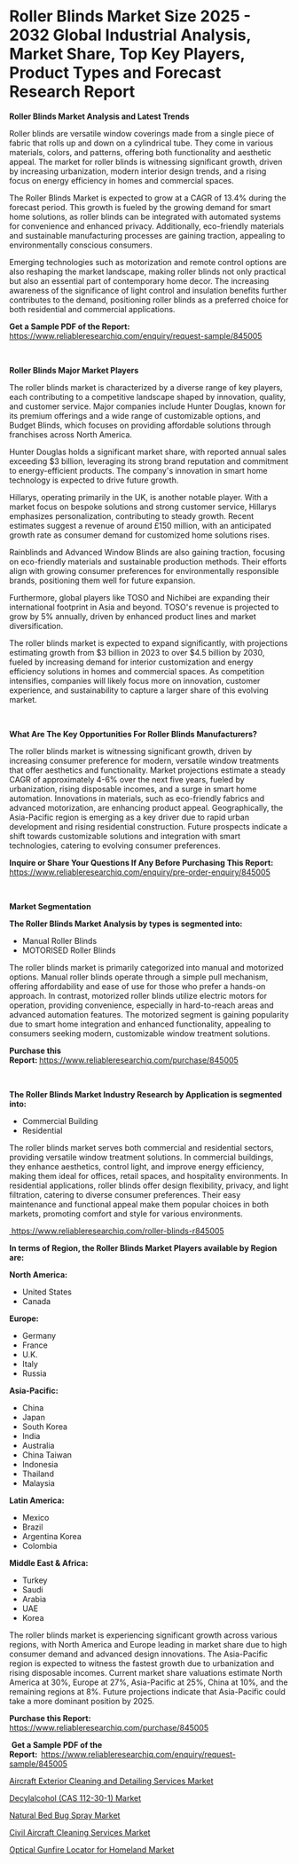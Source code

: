 <p><h1>Roller Blinds Market Size 2025 - 2032 Global Industrial Analysis, Market Share, Top Key Players, Product Types and Forecast Research Report</h1></p><p><strong>Roller Blinds Market Analysis and Latest Trends</strong></p>
<p><p>Roller blinds are versatile window coverings made from a single piece of fabric that rolls up and down on a cylindrical tube. They come in various materials, colors, and patterns, offering both functionality and aesthetic appeal. The market for roller blinds is witnessing significant growth, driven by increasing urbanization, modern interior design trends, and a rising focus on energy efficiency in homes and commercial spaces.</p><p>The Roller Blinds Market is expected to grow at a CAGR of 13.4% during the forecast period. This growth is fueled by the growing demand for smart home solutions, as roller blinds can be integrated with automated systems for convenience and enhanced privacy. Additionally, eco-friendly materials and sustainable manufacturing processes are gaining traction, appealing to environmentally conscious consumers. </p><p>Emerging technologies such as motorization and remote control options are also reshaping the market landscape, making roller blinds not only practical but also an essential part of contemporary home decor. The increasing awareness of the significance of light control and insulation benefits further contributes to the demand, positioning roller blinds as a preferred choice for both residential and commercial applications.</p></p>
<p><strong>Get a Sample PDF of the Report:&nbsp;</strong> <a href="https://www.reliableresearchiq.com/enquiry/request-sample/845005?utm_campaign=2127&utm_medium=2&utm_source=Github&utm_content=ia&utm_term=30012025&utm_id=roller-blinds">https://www.reliableresearchiq.com/enquiry/request-sample/845005</a></p>
<p>&nbsp;</p>
<p><strong>Roller Blinds Major Market Players</strong></p>
<p><p>The roller blinds market is characterized by a diverse range of key players, each contributing to a competitive landscape shaped by innovation, quality, and customer service. Major companies include Hunter Douglas, known for its premium offerings and a wide range of customizable options, and Budget Blinds, which focuses on providing affordable solutions through franchises across North America.</p><p>Hunter Douglas holds a significant market share, with reported annual sales exceeding $3 billion, leveraging its strong brand reputation and commitment to energy-efficient products. The company's innovation in smart home technology is expected to drive future growth.</p><p>Hillarys, operating primarily in the UK, is another notable player. With a market focus on bespoke solutions and strong customer service, Hillarys emphasizes personalization, contributing to steady growth. Recent estimates suggest a revenue of around £150 million, with an anticipated growth rate as consumer demand for customized home solutions rises.</p><p>Rainblinds and Advanced Window Blinds are also gaining traction, focusing on eco-friendly materials and sustainable production methods. Their efforts align with growing consumer preferences for environmentally responsible brands, positioning them well for future expansion.</p><p>Furthermore, global players like TOSO and Nichibei are expanding their international footprint in Asia and beyond. TOSO's revenue is projected to grow by 5% annually, driven by enhanced product lines and market diversification.</p><p>The roller blinds market is expected to expand significantly, with projections estimating growth from $3 billion in 2023 to over $4.5 billion by 2030, fueled by increasing demand for interior customization and energy efficiency solutions in homes and commercial spaces. As competition intensifies, companies will likely focus more on innovation, customer experience, and sustainability to capture a larger share of this evolving market.</p></p>
<p>&nbsp;</p>
<p><strong>What Are The Key Opportunities For Roller Blinds Manufacturers?</strong></p>
<p><p>The roller blinds market is witnessing significant growth, driven by increasing consumer preference for modern, versatile window treatments that offer aesthetics and functionality. Market projections estimate a steady CAGR of approximately 4-6% over the next five years, fueled by urbanization, rising disposable incomes, and a surge in smart home automation. Innovations in materials, such as eco-friendly fabrics and advanced motorization, are enhancing product appeal. Geographically, the Asia-Pacific region is emerging as a key driver due to rapid urban development and rising residential construction. Future prospects indicate a shift towards customizable solutions and integration with smart technologies, catering to evolving consumer preferences.</p></p>
<p><strong>Inquire or Share Your Questions If Any Before Purchasing This Report:</strong> <a href="https://www.reliableresearchiq.com/enquiry/pre-order-enquiry/845005?utm_campaign=2127&utm_medium=2&utm_source=Github&utm_content=ia&utm_term=30012025&utm_id=roller-blinds">https://www.reliableresearchiq.com/enquiry/pre-order-enquiry/845005</a></p>
<p>&nbsp;</p>
<p><strong>Market Segmentation</strong></p>
<p><strong>The Roller Blinds Market Analysis by types is segmented into:</strong></p>
<p><ul><li>Manual Roller Blinds</li><li>MOTORISED Roller Blinds</li></ul></p>
<p><p>The roller blinds market is primarily categorized into manual and motorized options. Manual roller blinds operate through a simple pull mechanism, offering affordability and ease of use for those who prefer a hands-on approach. In contrast, motorized roller blinds utilize electric motors for operation, providing convenience, especially in hard-to-reach areas and advanced automation features. The motorized segment is gaining popularity due to smart home integration and enhanced functionality, appealing to consumers seeking modern, customizable window treatment solutions.</p></p>
<p><strong>Purchase this Report:&nbsp;</strong><a href="https://www.reliableresearchiq.com/purchase/845005?utm_campaign=2127&utm_medium=2&utm_source=Github&utm_content=ia&utm_term=30012025&utm_id=roller-blinds">https://www.reliableresearchiq.com/purchase/845005</a></p>
<p>&nbsp;</p>
<p><strong>The Roller Blinds Market Industry Research by Application is segmented into:</strong></p>
<p><ul><li>Commercial Building</li><li>Residential</li></ul></p>
<p><p>The roller blinds market serves both commercial and residential sectors, providing versatile window treatment solutions. In commercial buildings, they enhance aesthetics, control light, and improve energy efficiency, making them ideal for offices, retail spaces, and hospitality environments. In residential applications, roller blinds offer design flexibility, privacy, and light filtration, catering to diverse consumer preferences. Their easy maintenance and functional appeal make them popular choices in both markets, promoting comfort and style for various environments.</p></p>
<p><a href="https://www.reliableresearchiq.com/roller-blinds-r845005?utm_campaign=2127&utm_medium=2&utm_source=Github&utm_content=ia&utm_term=30012025&utm_id=roller-blinds">&nbsp;https://www.reliableresearchiq.com/roller-blinds-r845005</a></p>
<p><strong>In terms of Region, the Roller Blinds Market Players available by Region are:</strong></p>
<p>
    <p> <strong> North America: </strong>
        <ul>
            <li>United States</li>
            <li>Canada</li>
        </ul>
        </p> 
    <p> <strong> Europe: </strong>
        <ul>
            <li>Germany</li>
            <li>France</li>
            <li>U.K.</li>
            <li>Italy</li>
            <li>Russia</li>
        </ul>
        </p> 
    <p> <strong> Asia-Pacific: </strong>
        <ul>
            <li>China</li>
            <li>Japan</li>
            <li>South Korea</li>
            <li>India</li>
            <li>Australia</li>
            <li>China Taiwan</li>
            <li>Indonesia</li>
            <li>Thailand</li>
            <li>Malaysia</li>
        </ul>
        </p> 
    <p> <strong> Latin America: </strong>
        <ul>
            <li>Mexico</li>
            <li>Brazil</li>
            <li>Argentina Korea</li>
            <li>Colombia</li>
        </ul>
        </p> 
    <p> <strong> Middle East & Africa: </strong>
        <ul>
            <li>Turkey</li>
            <li>Saudi</li>
            <li>Arabia</li>
            <li>UAE</li>
            <li>Korea</li>
        </ul>
    </p>
    </p>
<p><p>The roller blinds market is experiencing significant growth across various regions, with North America and Europe leading in market share due to high consumer demand and advanced design innovations. The Asia-Pacific region is expected to witness the fastest growth due to urbanization and rising disposable incomes. Current market share valuations estimate North America at 30%, Europe at 27%, Asia-Pacific at 25%, China at 10%, and the remaining regions at 8%. Future projections indicate that Asia-Pacific could take a more dominant position by 2025.</p></p>
<p><strong>Purchase this Report: </strong><a href="https://www.reliableresearchiq.com/purchase/845005?utm_campaign=2127&utm_medium=2&utm_source=Github&utm_content=ia&utm_term=30012025&utm_id=roller-blinds">https://www.reliableresearchiq.com/purchase/845005</a></p>
<p>&nbsp;<strong>Get a Sample PDF of the Report:&nbsp;&nbsp;</strong><a href="https://www.reliableresearchiq.com/enquiry/request-sample/845005?utm_campaign=2127&utm_medium=2&utm_source=Github&utm_content=ia&utm_term=30012025&utm_id=roller-blinds">https://www.reliableresearchiq.com/enquiry/request-sample/845005</a></p>
<p><strong></strong></p>
<p><p><a href="https://www.linkedin.com/pulse/according-latest-trend-analysis-aircraft-exterior-cleaning-ceq2e?utm_campaign=2127&utm_medium=2&utm_source=Github&utm_content=ia&utm_term=30012025&utm_id=roller-blinds">Aircraft Exterior Cleaning and Detailing Services Market</a></p><p><a href="https://www.linkedin.com/pulse/in-depth-decylalcohol-cas-112-30-1-market-analysis-35a3e?utm_campaign=2127&utm_medium=2&utm_source=Github&utm_content=ia&utm_term=30012025&utm_id=roller-blinds">Decylalcohol (CAS 112-30-1) Market</a></p><p><a href="https://www.linkedin.com/pulse/natural-bed-bug-spray-market-projections-insights-valuation-hrzpe?utm_campaign=2127&utm_medium=2&utm_source=Github&utm_content=ia&utm_term=30012025&utm_id=roller-blinds">Natural Bed Bug Spray Market</a></p><p><a href="https://www.linkedin.com/pulse/civil-aircraft-cleaning-servicesmarket-analysis-forecastinggrowth-tc8we?utm_campaign=2127&utm_medium=2&utm_source=Github&utm_content=ia&utm_term=30012025&utm_id=roller-blinds">Civil Aircraft Cleaning Services Market</a></p><p><a href="https://www.linkedin.com/pulse/analyzing-optical-gunfire-locator-homeland-market-revenue-mbt2c?utm_campaign=2127&utm_medium=2&utm_source=Github&utm_content=ia&utm_term=30012025&utm_id=roller-blinds">Optical Gunfire Locator for Homeland Market</a></p></p>